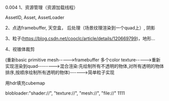 0.004
1、资源管理（资源加载线程）

AssetID, Asset, AssetLoader


2、点选framebuffer, 天空盒， 后处理（场景纹理渲染到一个quad上）, 阴影

3、粒子(https://blog.csdn.net/cooclc/article/details/120669799)，地形...

4、视锥体裁剪

(重新basic primitive mesh----->framebuffer 多个color texture----->重新实现渲染到quad-------->混合渲染:先绘制所有不透明的物体,对所有透明的物体排序,按顺序绘制所有透明的物体)------>简单粒子实现

用hdr填充cubemap


blobloader:"shader://", "texture://", "mesh://", "file://"
1111
